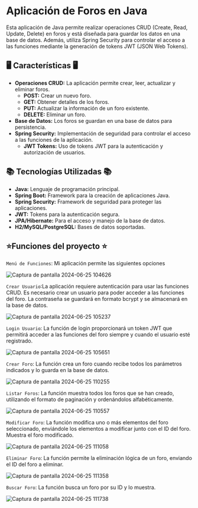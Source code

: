# Aplicación de Foros en Java

Esta aplicación de Java permite realizar operaciones CRUD (Create, Read, Update, Delete) en foros y está diseñada para guardar los datos en una base de datos. Además, utiliza Spring Security para controlar el acceso a las funciones mediante la generación de tokens JWT (JSON Web Tokens).

## 🖥️ Características 🖥️

- **Operaciones CRUD:** La aplicación permite crear, leer, actualizar y eliminar foros.
  - **POST:** Crear un nuevo foro.
  - **GET:** Obtener detalles de los foros.
  - **PUT:** Actualizar la información de un foro existente.
  - **DELETE:** Eliminar un foro.
- **Base de Datos:** Los foros se guardan en una base de datos para persistencia.
- **Spring Security:** Implementación de seguridad para controlar el acceso a las funciones de la aplicación.
  - **JWT Tokens:** Uso de tokens JWT para la autenticación y autorización de usuarios.

## 📚 Tecnologías Utilizadas 📚 

- **Java:** Lenguaje de programación principal.
- **Spring Boot:** Framework para la creación de aplicaciones Java.
- **Spring Security:** Framework de seguridad para proteger las aplicaciones.
- **JWT:** Tokens para la autenticación segura.
- **JPA/Hibernate:** Para el acceso y manejo de la base de datos.
- **H2/MySQL/PostgreSQL:** Bases de datos soportadas.

 ## ⭐Funciones del proyecto ⭐

  `Menú de Funciones`: Mi aplicación permite las siguientes opciones 
  
  ![Captura de pantalla 2024-06-25 104626](https://github.com/Jorge-nafa/Foro_API/assets/162073905/00200d00-4cce-481c-a7a7-057b99441e22)

  `Crear Usuario`:La aplicación requiere autenticación para usar las funciones CRUD. Es necesario crear un usuario para poder acceder a las funciones del foro. La contraseña se guardará en formato bcrypt y se almacenará en la base de datos.
  
  ![Captura de pantalla 2024-06-25 105237](https://github.com/Jorge-nafa/Foro_API/assets/162073905/08e38e18-7e48-4c92-ac24-bbdde35b7b26)

  `Login Usuario`: La función de login proporcionará un token JWT que permitirá acceder a las funciones del foro siempre y cuando el usuario esté registrado.
  
  ![Captura de pantalla 2024-06-25 105651](https://github.com/Jorge-nafa/Foro_API/assets/162073905/c01435a4-db21-46f1-9c6e-f56086a959c0)

  `Crear Foro`: La función crea un foro cuando recibe todos los parámetros indicados y lo guarda en la base de datos.
  
  ![Captura de pantalla 2024-06-25 110255](https://github.com/Jorge-nafa/Foro_API/assets/162073905/ec8de9e6-62e4-4549-902e-b26c37d05f10)

  `Listar Foros`: La función muestra todos los foros que se han creado, utilizando el formato de paginación y ordenándolos alfabéticamente.
  
  ![Captura de pantalla 2024-06-25 110557](https://github.com/Jorge-nafa/Foro_API/assets/162073905/fee484c6-3199-4f1f-8de0-15092266e8fa)

  `Modificar Foro`: La función modifica uno o más elementos del foro seleccionado, enviándole los elementos a modificar junto con el ID del foro. Muestra el foro modificado.
  
  ![Captura de pantalla 2024-06-25 111058](https://github.com/Jorge-nafa/Foro_API/assets/162073905/897bd7ec-dabf-48b8-855b-04fab0821852)

  `Eliminar Foro`: La función permite la eliminación lógica de un foro, enviando el ID del foro a eliminar.
  
  ![Captura de pantalla 2024-06-25 111358](https://github.com/Jorge-nafa/Foro_API/assets/162073905/a0b6268a-bedf-4ede-a582-c9a0a3281799)

  `Buscar Foro`:  La función busca un foro por su ID y lo muestra.

  ![Captura de pantalla 2024-06-25 111738](https://github.com/Jorge-nafa/Foro_API/assets/162073905/8d39176e-58a7-4785-94cc-13744ca215e6)
